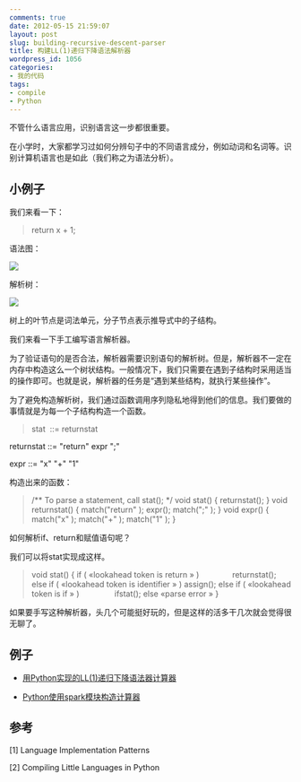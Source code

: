 ```yaml
---
comments: true
date: 2012-05-15 21:59:07
layout: post
slug: building-recursive-descent-parser
title: 构建LL(1)递归下降语法解析器
wordpress_id: 1056
categories:
- 我的代码
tags:
- compile
- Python
---
```


不管什么语言应用，识别语言这一步都很重要。

在小学时，大家都学习过如何分辨句子中的不同语言成分，例如动词和名词等。识别计算机语言也是如此（我们称之为语法分析）。


## 小例子


我们来看一下：


> return x + 1;


语法图：<!-- more -->

[![](http://everet.org/wp-content/uploads/2012/05/Screenshot-from-2012-05-15-210601.png)](http://everet.org/wp-content/uploads/2012/05/Screenshot-from-2012-05-15-210601.png)

解析树：

[![](http://everet.org/wp-content/uploads/2012/05/Screenshot-from-2012-05-15-210616.png)](http://everet.org/wp-content/uploads/2012/05/Screenshot-from-2012-05-15-210616.png)

树上的叶节点是词法单元，分子节点表示推导式中的子结构。

我们来看一下手工编写语言解析器。

为了验证语句的是否合法，解析器需要识别语句的解析树。但是，解析器不一定在内存中构造这么一个树状结构。一般情况下，我们只需要在遇到子结构时采用适当的操作即可。也就是说，解析器的任务是“遇到某些结构，就执行某些操作”。

为了避免构造解析树，我们通过函数调用序列隐私地得到他们的信息。我们要做的事情就是为每一个子结构构造一个函数。


> stat  ::= returnstat

returnstat ::= "return" expr ";"

expr ::= "x" "+" "1"


构造出来的函数：


> /** To parse a statement, call stat(); */
void stat()
{ returnstat(); }
void returnstat() { match("return" ); expr(); match(";" ); }
void expr()
{ match("x" ); match("+" ); match("1" ); }


如何解析if、return和赋值语句呢？

我们可以将stat实现成这样。


> void stat() {
if ( «lookahead token is return » )               returnstat();
else if ( «lookahead token is identifier » ) assign();
else if ( «lookahead token is if » )                ifstat();
else «parse error »
}


如果要手写这种解析器，头几个可能挺好玩的，但是这样的活多干几次就会觉得很无聊了。


## 例子





	
  * [用Python实现的LL(1)递归下降语法器计算器](http://everet.org/2012/05/calculator-by-recursive-descent-parser.html)

	
  * [Python使用spark模块构造计算器](http://everet.org/2012/05/python-spark-calculator.html)




## 参考


[1] Language Implementation Patterns

[2] Compiling Little Languages in Python

